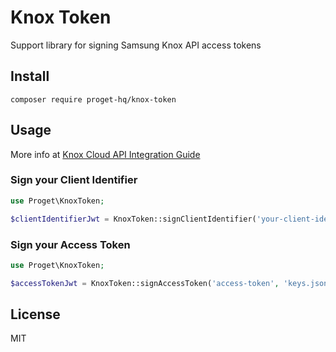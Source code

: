 # Knox Token

Support library for signing Samsung Knox API access tokens

## Install

```
composer require proget-hq/knox-token
```

## Usage

More info at [Knox Cloud API Integration Guide](https://docs.samsungknox.com/cloud-authentication/api-reference/Default.htm#section/Generate-your-access-token)

### Sign your Client Identifier

```php
use Proget\KnoxToken;

$clientIdentifierJwt = KnoxToken::signClientIdentifier('your-client-identifier', 'keys.json');
```

### Sign your Access Token

```php
use Proget\KnoxToken;

$accessTokenJwt = KnoxToken::signAccessToken('access-token', 'keys.json');
```

## License

MIT